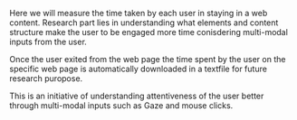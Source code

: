 Here we will measure the time taken by each user in staying in a web content. Research part lies in understanding what elements and content structure make the user to be engaged more time conisdering multi-modal inputs from the user. 

Once the user exited from the web page the time spent by the user on the specific web page is automatically downloaded in a textfile for future research puropose.

This is an initiative of understanding attentiveness of the user better through multi-modal inputs such as Gaze and mouse clicks.
